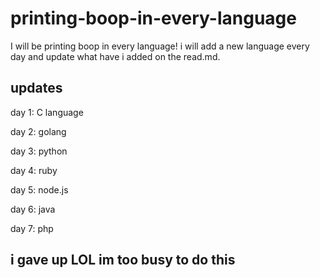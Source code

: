 # printing-boop-in-every-language
I will be printing boop in every language! i will add a new language every day and update what have i added on the read.md.

## updates
day 1: C language

day 2: golang

day 3: python

day 4: ruby

day 5: node.js

day 6: java

day 7: php

## i gave up LOL im too busy to do this
